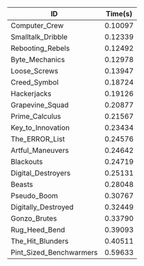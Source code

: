 |ID|Time(s)|
|-|-|
|Computer_Crew|0.10097|
|Smalltalk_Dribble|0.12339|
|Rebooting_Rebels|0.12492|
|Byte_Mechanics|0.12978|
|Loose_Screws|0.13947|
|Creed_Symbol|0.18724|
|Hackerjacks|0.19126|
|Grapevine_Squad|0.20877|
|Prime_Calculus|0.21567|
|Key_to_Innovation|0.23434|
|The_ERROR_List|0.24576|
|Artful_Maneuvers|0.24642|
|Blackouts|0.24719|
|Digital_Destroyers|0.25131|
|Beasts|0.28048|
|Pseudo_Boom|0.30767|
|Digitally_Destroyed|0.32449|
|Gonzo_Brutes|0.33790|
|Rug_Heed_Bend|0.39093|
|The_Hit_Blunders|0.40511|
|Pint_Sized_Benchwarmers|0.59633|
